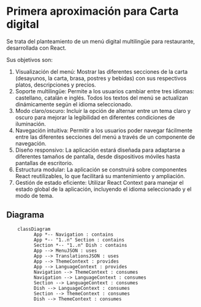 # Primera aproximación para Carta digital

Se trata del planteamiento de un menú digital multilingüe para restaurante, desarrollada con React.

Sus objetivos son:

1. Visualización del menú: Mostrar las diferentes secciones de la carta (desayunos, la carta, brasa, postres y bebidas) con sus respectivos platos, descripciones y precios.
2. Soporte multilingüe: Permite a los usuarios cambiar entre tres idiomas: castellano, catalán e inglés. Todos los textos del menú se actualizan dinámicamente según el idioma seleccionado.
3. Modo claro/oscuro: Incluir la opción de alternar entre un tema claro y oscuro para mejorar la legibilidad en diferentes condiciones de iluminación.
4. Navegación intuitiva: Permitir a los usuarios poder navegar fácilmente entre las diferentes secciones del menú a través de un componente de navegación.
5. Diseño responsivo: La aplicación estará diseñada para adaptarse a diferentes tamaños de pantalla, desde dispositivos móviles hasta pantallas de escritorio.
6. Estructura modular: La aplicación se construirá sobre componentes React reutilizables, lo que facilitará su mantenimiento y ampliación.
7. Gestión de estado eficiente: Utilizar React Context para manejar el estado global de la aplicación, incluyendo el idioma seleccionado y el modo de tema.

## Diagrama

```mermaid
    classDiagram
          App *-- Navigation : contains
          App *-- "1..n" Section : contains
          Section *-- "1..n" Dish : contains
          App --> MenuJSON : uses
          App --> TranslationsJSON : uses
          App --> ThemeContext : provides
          App --> LanguageContext : provides
          Navigation --> ThemeContext : consumes
          Navigation --> LanguageContext : consumes
          Section --> LanguageContext : consumes
          Dish --> LanguageContext : consumes
          Section --> ThemeContext : consumes
          Dish --> ThemeContext : consumes
```
